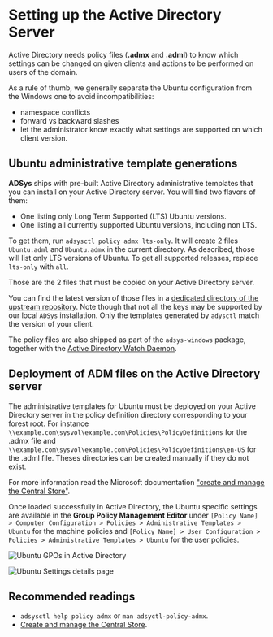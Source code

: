 # Setting up the Active Directory Server

Active Directory needs policy files (**.admx** and **.adml**) to know which settings can be changed on given clients and actions to be performed on users of the domain.

As a rule of thumb, we generally separate the Ubuntu configuration from the Windows one to avoid incompatibilities:

* namespace conflicts
* forward vs backward slashes
* let the administrator know exactly what settings are supported on which client version.

## Ubuntu administrative template generations

**ADSys** ships with pre-built Active Directory administrative templates that you can install on your Active Directory server. You will find two flavors of them:

* One listing only Long Term Supported (LTS) Ubuntu versions.
* One listing all currently supported Ubuntu versions, including non LTS.

To get them, run `adsysctl policy admx lts-only`. It will create 2 files `Ubuntu.adml` and `Ubuntu.admx` in the current directory. As described, those will list only LTS versions of Ubuntu. To get all supported releases, replace `lts-only` with `all`.

Those are the 2 files that must be copied on your Active Directory server.

You can find the latest version of those files in a [dedicated directory of the upstream repository](https://github.com/ubuntu/adsys/tree/main/policies). Note though that not all the keys may be supported by our local `ADSys` installation. Only the templates generated by `adysctl` match the version of your client.

The policy files are also shipped as part of the `adsys-windows` package, together with the [Active Directory Watch Daemon](13.-Active-Directory-Watch-Daemon.md).

## Deployment of ADM files on the Active Directory server

The administrative templates for Ubuntu must be deployed on your Active Directory server in the policy definition directory corresponding to your forest root. For instance `\\example.com\sysvol\example.com\Policies\PolicyDefinitions` for the .admx file and `\\example.com\sysvol\example.com\Policies\PolicyDefinitions\en-US` for the .adml file. Theses directories can be created manually if they do not exist.

For more information read the Microsoft documentation ["create and manage the Central Store"](https://docs.microsoft.com/en-us/troubleshoot/windows-client/group-policy/create-and-manage-central-store).

Once loaded successfully in Active Directory, the Ubuntu specific settings are available in the **Group Policy Management Editor** under `[Policy Name] > Computer Configuration > Policies > Administrative Templates > Ubuntu` for the machine policies and `[Policy Name] > User Configuration > Policies > Administrative Templates > Ubuntu` for the user policies.

![Ubuntu GPOs in Active Directory](images/AD-Setup/gpo_editor-tree.png)

![Ubuntu Settings details page](images/AD-Setup/gpo_editor-details.png)

## Recommended readings

* `adsysctl help policy admx` or `man adsyctl-policy-admx`.
* [Create and manage the Central Store](https://docs.microsoft.com/en-us/troubleshoot/windows-client/group-policy/create-and-manage-central-store).
